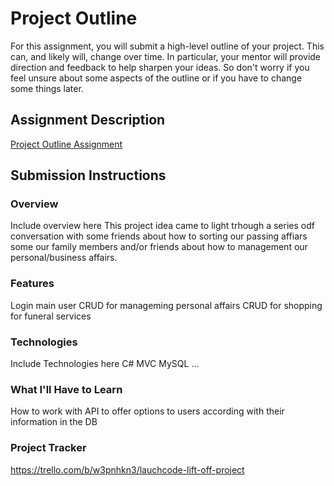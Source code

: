 # Project Outline
For this assignment, you will submit a high-level outline of your project. This can, and likely will, change over time. In particular, your mentor will provide direction and feedback to help sharpen your ideas. So don't worry if you feel unsure about some aspects of the outline or if you have to change some things later.

## Assignment Description
[Project Outline Assignment](https://education.launchcode.org/liftoff/modules/assignments/project-outline)

## Submission Instructions

### Overview
Include overview here
This project idea came to light trhough a series odf conversation with some friends about how to sorting our passing affiars some our family members and/or friends about how to management our personal/business affairs. 

### Features
Login main user
CRUD for manageming personal affairs
CRUD for shopping for funeral services 

### Technologies
Include Technologies here
C#
MVC
MySQL
...

### What I'll Have to Learn
How to work with API to offer options to users according with their information in the DB

### Project Tracker
https://trello.com/b/w3pnhkn3/lauchcode-lift-off-project
